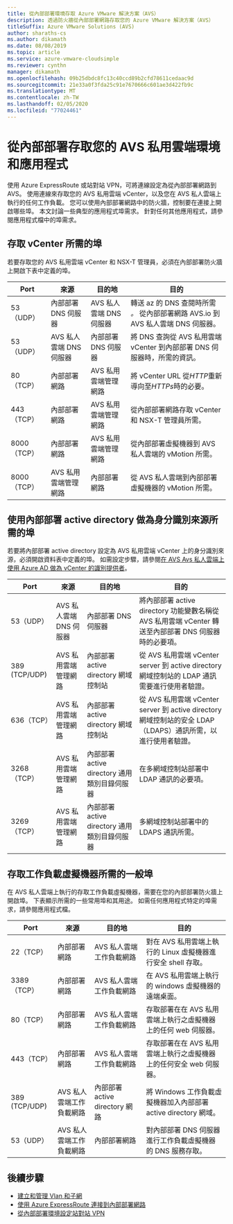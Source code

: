```yaml
---
title: 從內部部署環境存取 Azure VMware 解決方案（AVS）
description: 透過防火牆從內部部署網路存取您的 Azure VMware 解決方案（AVS）
titleSuffix: Azure VMware Solutions (AVS)
author: sharaths-cs
ms.author: dikamath
ms.date: 08/08/2019
ms.topic: article
ms.service: azure-vmware-cloudsimple
ms.reviewer: cynthn
manager: dikamath
ms.openlocfilehash: 09b25dbdc8fc13c40ccd89b2cfd78611cedaac9d
ms.sourcegitcommit: 21e33a0f3fda25c91e7670666c601ae3d422fb9c
ms.translationtype: MT
ms.contentlocale: zh-TW
ms.lasthandoff: 02/05/2020
ms.locfileid: "77024461"
---
```

# <a name="accessing-your-avs-private-cloud-environment-and-applications-from-on-premises"></a>從內部部署存取您的 AVS 私用雲端環境和應用程式

使用 Azure ExpressRoute 或站對站 VPN，可將連線設定為從內部部署網路到 AVS。 使用連線來存取您的 AVS 私用雲端 vCenter，以及您在 AVS 私人雲端上執行的任何工作負載。 您可以使用內部部署網路中的防火牆，控制要在連接上開啟哪些埠。 本文討論一些典型的應用程式埠需求。 針對任何其他應用程式，請參閱應用程式檔中的埠需求。

## <a name="ports-required-for-accessing-vcenter"></a>存取 vCenter 所需的埠

若要存取您的 AVS 私用雲端 vCenter 和 NSX-T 管理員，必須在內部部署防火牆上開啟下表中定義的埠。 

| Port       | 來源                           | 目的地                      | 目的                                                                                                                |
|------------|----------------------------------|----------------------------------|------------------------------------------------------------------------------------------------------------------------|
| 53（UDP）   | 內部部署 DNS 伺服器          | AVS 私人雲端 DNS 伺服器        | 轉送 az 的 DNS 查閱時所需 *。* 從內部部署網路 AVS.io 到 AVS 私人雲端 DNS 伺服器。     |
| 53（UDP）   | AVS 私人雲端 DNS 伺服器        | 內部部署 DNS 伺服器          | 將 DNS 查詢從 AVS 私用雲端 vCenter 到內部部署 DNS 伺服器時，所需的資訊。 |
| 80（TCP）   | 內部部署網路              | AVS 私用雲端管理網路 | 將 vCenter URL 從*HTTP*重新導向至*HTTPs*時的必要。                                                         |
| 443（TCP）  | 內部部署網路              | AVS 私用雲端管理網路 | 從內部部署網路存取 vCenter 和 NSX-T 管理員所需。                                           |
| 8000（TCP） | 內部部署網路              | AVS 私用雲端管理網路 | 從內部部署虛擬機器到 AVS 私人雲端的 vMotion 所需。                                          |
| 8000（TCP） | AVS 私用雲端管理網路 | 內部部署網路              | 從 AVS 私人雲端到內部部署虛擬機器的 vMotion 所需。                                          |

## <a name="ports-required-for-using-on-premises-active-directory-as-an-identity-source"></a>使用內部部署 active directory 做為身分識別來源所需的埠

若要將內部部署 active directory 設定為 AVS 私用雲端 vCenter 上的身分識別來源，必須開啟資料表中定義的埠。 如需設定步驟，請參閱[在 AVS Avs 私人雲端上使用 Azure AD 做為 vCenter 的識別提供者](https://docs.azure.cloudsimple.com/azure-ad/)。

| Port         | 來源                           | 目的地                                         | 目的                                                                                                                                          |
|--------------|----------------------------------|-----------------------------------------------------|--------------------------------------------------------------------------------------------------------------------------------------------------|
| 53（UDP）      | AVS 私人雲端 DNS 伺服器        | 內部部署 DNS 伺服器                             | 將內部部署 active directory 功能變數名稱從 AVS 私用雲端 vCenter 轉送至內部部署 DNS 伺服器時的必要項。        |
| 389 (TCP/UDP) | AVS 私用雲端管理網路 | 內部部署 active directory 網域控制站     | 從 AVS 私用雲端 vCenter server 到 active directory 網域控制站的 LDAP 通訊需要進行使用者驗證。              |
| 636（TCP）     | AVS 私用雲端管理網路 | 內部部署 active directory 網域控制站     | 從 AVS 私用雲端 vCenter server 到 active directory 網域控制站的安全 LDAP （LDAPS）通訊所需，以進行使用者驗證。 |
| 3268（TCP）    | AVS 私用雲端管理網路 | 內部部署 active directory 通用類別目錄伺服器 | 在多網域控制站部署中 LDAP 通訊的必要項。                                                                      |
| 3269（TCP）    | AVS 私用雲端管理網路 | 內部部署 active directory 通用類別目錄伺服器 | 多網域控制站部署中的 LDAPS 通訊所需。                                                                     |                                           |

## <a name="common-ports-required-for-accessing-workload-virtual-machines"></a>存取工作負載虛擬機器所需的一般埠

在 AVS 私人雲端上執行的存取工作負載虛擬機器，需要在您的內部部署防火牆上開啟埠。 下表顯示所需的一些常用埠和其用途。 如需任何應用程式特定的埠需求，請參閱應用程式檔。

| Port         | 來源                         | 目的地                          | 目的                                                                              |
|--------------|--------------------------------|--------------------------------------|--------------------------------------------------------------------------------------|
| 22（TCP）      | 內部部署網路            | AVS 私人雲端工作負載網路       | 對在 AVS 私用雲端上執行的 Linux 虛擬機器進行安全 shell 存取。            |
| 3389（TCP）    | 內部部署網路            | AVS 私人雲端工作負載網路       | 在 AVS 私用雲端上執行的 windows 虛擬機器的遠端桌面。               |
| 80（TCP）      | 內部部署網路            | AVS 私人雲端工作負載網路       | 存取部署在在 AVS 私用雲端上執行之虛擬機器上的任何 web 伺服器。      |
| 443（TCP）     | 內部部署網路            | AVS 私人雲端工作負載網路       | 存取部署在在 AVS 私用雲端上執行之虛擬機器上的任何安全 web 伺服器。 |
| 389 (TCP/UDP) | AVS 私人雲端工作負載網路 | 內部部署 active directory 網路 | 將 Windows 工作負載虛擬機器加入內部部署 active directory 網域。     |
| 53（UDP）      | AVS 私人雲端工作負載網路 | 內部部署網路                  | 對內部部署 DNS 伺服器進行工作負載虛擬機器的 DNS 服務存取。       |

## <a name="next-steps"></a>後續步驟

* [建立和管理 Vlan 和子網](https://docs.azure.cloudsimple.com/create-vlan-subnet/)
* [使用 Azure ExpressRoute 連接到內部部署網路](https://docs.azure.cloudsimple.com/on-premises-connection/)
* [從內部部署環境設定站對站 VPN](https://docs.azure.cloudsimple.com/vpn-gateway/)
